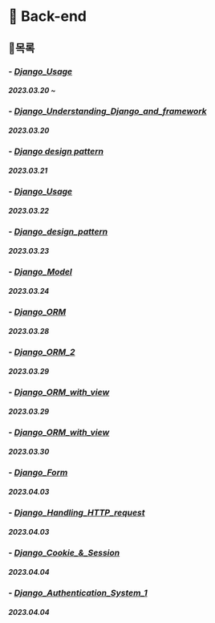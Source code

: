 # **💸 Back-end**

## 📱목록

### - [*Django_Usage*]()
##### 2023.03.20 ~

### - [*Django_Understanding_Django_and_framework*](https://github.com/ParkJiHwan22/TIL/blob/main/TIL_Repositories/Back-end/230320_Django_basic.md)
##### 2023.03.20

### - [*Django design pattern*](https://github.com/ParkJiHwan22/TIL/blob/main/TIL_Repositories/Back-end/230321_Django_Django_design_pattern.md)
##### 2023.03.21

### - [*Django_Usage*](https://github.com/ParkJiHwan22/TIL/blob/main/TIL_Repositories/Back-end/230322_Django_Template.md)
##### 2023.03.22

### - [*Django_design_pattern*](https://github.com/ParkJiHwan22/TIL/blob/main/TIL_Repositories/Back-end/230323_Django_django_URLs.md)
##### 2023.03.23

### - [*Django_Model*](https://github.com/ParkJiHwan22/TIL/blob/main/TIL_Repositories/Back-end/230324_Django_Model.md)
##### 2023.03.24

### - [*Django_ORM*]()
##### 2023.03.28

### - [*Django_ORM_2*]()
##### 2023.03.29

### - [*Django_ORM_with_view*]()
##### 2023.03.29

### - [*Django_ORM_with_view*]()
##### 2023.03.30

### - [*Django_Form*]()
##### 2023.04.03

### - [*Django_Handling_HTTP_request*]()
##### 2023.04.03

### - [*Django_Cookie_&_Session*]()
##### 2023.04.04

### - [*Django_Authentication_System_1*]()
##### 2023.04.04